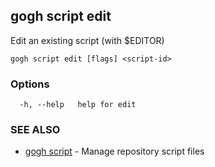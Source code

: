 ## gogh script edit

Edit an existing script (with $EDITOR)

```
gogh script edit [flags] <script-id>
```

### Options

```
  -h, --help   help for edit
```

### SEE ALSO

* [gogh script](gogh_script.md)	 - Manage repository script files

